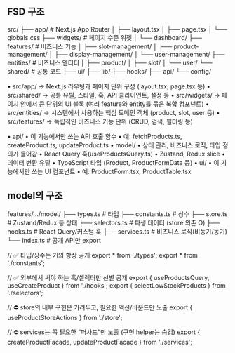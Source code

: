 ## FSD 구조

src/
├── app/                    # Next.js App Router
│   ├── layout.tsx
│   ├── page.tsx
│   └── globals.css
├── widgets/                # 페이지 수준 위젯
│   └── dashboard/
├── features/               # 비즈니스 기능
│   ├── slot-management/
│   ├── product-management/
│   ├── display-management/
│   └── user-management/
├── entities/               # 비즈니스 엔티티
│   ├── product/
│   ├── slot/
│   └── user/
└── shared/                 # 공통 코드
    ├── ui/
    ├── lib/
    ├── hooks/
    ├── api/
    └── config/


•	src/app/ → Next.js 라우팅과 페이지 단위 구성 (layout.tsx, page.tsx 등)
•	src/shared/ → 공통 유틸, 스타일, 훅, API 클라이언트, 설정 등
•	src/widgets/ → 페이지 안에서 큰 단위의 UI 블록 (여러 feature와 entity를 묶은 복합 컴포넌트)
•	src/entities/ → 시스템에서 사용하는 핵심 도메인 객체 (product, slot, user 등)
•	src/features/ → 독립적인 비즈니스 기능 단위 (CRUD, 검색, 필터링 등)

•	api/
    •	이 기능에서만 쓰는 API 호출 함수
    •	예: fetchProducts.ts, createProduct.ts, updateProduct.ts
•	model/
    •	상태 관리, 비즈니스 로직, 타입 정의가 들어감
    •	React Query 훅(useProductsQuery.ts)
    •	Zustand, Redux slice
    •	데이터 변환 유틸
    •	TypeScript 타입 (Product, ProductFormData 등)
•	ui/
    •	이 기능에서만 쓰는 UI 컴포넌트
    •	예: ProductForm.tsx, ProductTable.tsx


## model의 구조

features/.../model/
├── types.ts          # 타입
├── constants.ts      # 상수
├── store.ts          # Zustand/Redux 등 상태
├── selectors.ts      # 파생 데이터 (store 의존 O)
├── hooks.ts          # React Query/커스텀 훅
├── services.ts       # 비즈니스 로직(비동기/동기)
└── index.ts          # 공개 API만 export

// ✅ 타입/상수는 거의 항상 공개
export * from './types';
export * from './constants';

// ✅ 외부에서 써야 하는 훅/셀렉터만 선별 공개
export { useProductsQuery, useCreateProduct } from './hooks';
export { selectLowStockProducts } from './selectors';

// ⛔ store의 내부 구현은 가려두고, 필요한 액션/바운드만 노출
export { useProductStoreActions } from './store';

// ⛔ services는 꼭 필요한 “퍼사드”만 노출 (구현 helper는 숨김)
export { createProductFacade, updateProductFacade } from './services';